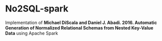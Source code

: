 # No2SQL-spark
Implementation of 
**Michael DiScala and Daniel J. Abadi. 2016. Automatic Generation of Normalized Relational Schemas from Nested Key-Value Data**
using Apache Spark
